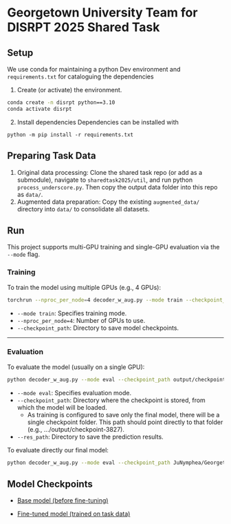 # Georgetown University Team for DISRPT 2025 Shared Task

## Setup

We use conda for maintaining a python Dev environment and `requirements.txt` for cataloguing the dependencies
1. Create (or activate) the environment.
```bash
conda create -n disrpt python==3.10
conda activate disrpt
```

2. Install dependencies
Dependencies can be installed with
```
python -m pip install -r requirements.txt
```

## Preparing Task Data
1. Original data processing: Clone the shared task repo (or add as a submodule), navigate to `sharedtask2025/util`, and run python `process_underscore.py`. Then copy the output data folder into this repo as `data/`.
2. Augmented data preparation: Copy the existing `augmented_data/` directory into `data/` to consolidate all datasets.


## Run

This project supports multi-GPU training and single-GPU evaluation via the `--mode` flag.

### Training

To train the model using multiple GPUs (e.g., 4 GPUs):

```bash
torchrun --nproc_per_node=4 decoder_w_aug.py --mode train --checkpoint_path output/
```

* `--mode train`: Specifies training mode.
* `--nproc_per_node=4`: Number of GPUs to use.
* `--checkpoint_path`: Directory to save model checkpoints.

---

### Evaluation

To evaluate the model (usually on a single GPU):

```bash
python decoder_w_aug.py --mode eval --checkpoint_path output/checkpoint-3827 --res_path res/
```

* `--mode eval`: Specifies evaluation mode.
* `--checkpoint_path`: Directory where the checkpoint is stored, from which the model will be loaded. 
  * As training is configured to save only the final model, there will be a single checkpoint folder. This path should point directly to that folder (e.g., .../output/checkpoint-3827).
* `--res_path`: Directory to save the prediction results.

To evaluate directly our final model:

```bash
python decoder_w_aug.py --mode eval --checkpoint_path JuNymphea/Georgetown-qwen3-4B-finetuned-for-disrpt2025 --res_path res/
```

## Model Checkpoints
- [Base model (before fine-tuning)](https://huggingface.co/JuNymphea/Georgetown-qwen3-4B-pruned-for-disrpt2025)

- [Fine-tuned model (trained on task data)](https://huggingface.co/JuNymphea/Georgetown-qwen3-4B-finetuned-for-disrpt2025)

